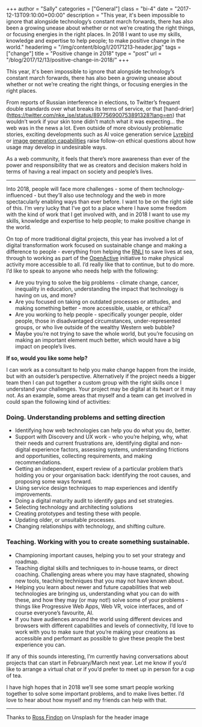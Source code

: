 +++
author = "Sally"
categories = ["General"]
class = "bi-4"
date = "2017-12-13T09:10:00+00:00"
description = "This year, it's been impossible to ignore that alongside technology’s constant march forwards, there has also been a growing unease about whether or not we’re creating the right things, or focusing energies in the right places. In 2018 I want to use my skills, knowledge and expertise to help people; to make positive change in the world."
headerimg = "/img/content/blog/l/20171213-header.jpg"
tags = ["change"]
title = "Positive change in 2018"
type = "post"
url = "/blog/2017/12/13/positive-change-in-2018/"
+++

<p class="lede">This year, it's been impossible to ignore that alongside technology’s constant march forwards, there has also been a growing unease about whether or not we’re creating the right things, or focusing energies in the right places.</p>

From reports of Russian interference in elections, to Twitter’s frequent double standards over what breaks its terms of service, or that [hand-drier] (https://twitter.com/nke_ise/status/897756900753891328?lang=en) that wouldn’t work if your skin tone didn’t match what it was expecting... the web was in the news a lot. Even outside of more obviously problematic stories, exciting developments such as AI voice generation service [Lyrebird](https://lyrebird.ai/) or [image generation capabilities](http://research.nvidia.com/publication/2017-12_Unsupervised-Image-to-Image-Translation) raise follow-on ethical questions about how usage may develop in undesirable ways.

As a web community, it feels that there’s more awareness than ever of the power and responsibility that we as creators and decision makers hold in terms of having a real impact on society and people’s lives.

<hr />

Into 2018, people will face more challenges - some of them technology-influenced - but they’ll also use technology and the web in more spectacularly enabling ways than ever before. I want to be on the right side of this. I’m very lucky that I’ve got to a place where I have some freedom with the kind of work that I get involved with, and in 2018 I want to use my skills, knowledge and expertise to help people; to make positive change in the world.

On top of more traditional digital projects, this year has involved a lot of digital transformation work focused on sustainable change and making a difference to people - everything from helping the [RNLI](https://rnli.org/) to save lives at sea, through to working as part of the [OpenActive](https://openactive.io) initiative to make physical activity more accessible to all. I’d really like that to continue, but to do more. I’d like to speak to anyone who needs help with the following:

* Are you trying to solve the big problems - climate change, cancer, inequality in education, understanding the impact that technology is having on us, and more?
* Are you focused on taking on outdated processes or attitudes, and making something better - more accessible, usable, or ethical?
* Are you working to help people - specifically younger people, older people, those in disadvantaged circumstances, under-represented groups, or who live outside of the wealthy Western web bubble?
* Maybe you’re not trying to save the whole world, but you’re focusing on making an important element much better, which would have a big impact on people’s lives.

**If so, would you like some help?**

I can work as a consultant to help you make change happen from the inside, but with an outsider’s perspective. Alternatively if the project needs a bigger team then I can put together a custom group with the right skills once I understand your challenges. Your project may be digital at its heart or it may not. As an example, some areas that myself and a team can get involved in could span the following kind of activities:

### Doing. Understanding problems and setting direction
* Identifying how web technologies can help you do what you do, better.
* Support with Discovery and UX work - who you’re helping, why, what their needs and current frustrations are, identifying digital and non-digital experience factors, assessing systems, understanding frictions and opportunities, collecting requirements, and making recommendations.
* Getting an independent, expert review of a particular problem that’s holding you or your organisation back: identifying the root causes, and proposing some ways forward.
* Using service design techniques to map experiences and identify improvements.
* Doing a digital maturity audit to identify gaps and set strategies.
* Selecting technology and architecting solutions
* Creating prototypes and testing these with people.
* Updating older, or unsuitable processes.
* Changing relationships with technology, and shifting culture.

### Teaching. Working with you to create something sustainable.
* Championing important causes, helping you to set your strategy and roadmap.
* Teaching digital skills and techniques to in-house teams, or direct coaching. Challenging areas where you may have stagnated, showing new tools, teaching techniques that you may not have known about.
* Helping you learn about newer and future capabilities that web technologies are bringing us, understanding what you can do with these, and how they may (or may not!) solve some of your problems - things like Progressive Web Apps, Web VR, voice interfaces, and of course everyone’s favourite, AI.
* If you have audiences around the world using different devices and browsers with different capabilities and levels of connectivity, I’d love to work with you to make sure that you’re making your creations as accessible and performant as possible to give these people the best experience you can.

If any of this sounds interesting, I’m currently having conversations about projects that can start in February/March next year. Let me know if you’d like to arrange a virtual chat or if you’d prefer to meet up in person for a cup of tea.

I have high hopes that in 2018 we’ll see some smart people working together to solve some important problems, and to make lives better. I’d love to hear about how myself and my friends can help with that.

<hr />

Thanks to [Ross Findon](https://unsplash.com/photos/mG28olYFgHI) on Unsplash for the header image
